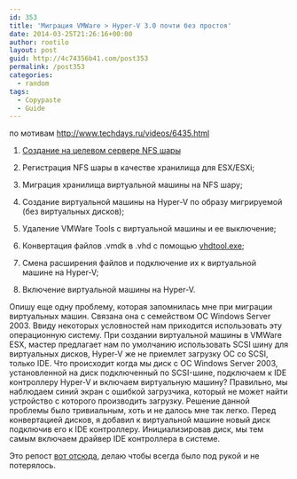 ```yaml
---
id: 353
title: 'Миграция VMWare > Hyper-V 3.0 почти без простоя'
date: 2014-03-25T21:26:16+00:00
author: rootilo
layout: post
guid: http://4c74356b41.com/post353
permalink: /post353
categories:
  - random
tags:
  - Copypaste
  - Guide
---
```

по мотивам <http://www.techdays.ru/videos/6435.html>

1. [Создание на целевом сервере NFS шары](http://virtuallyhyper.com/2012/06/configure-windows-2008-nfs-share-vmware-esx/)
  
2. Регистрация NFS шары в качестве хранилища для ESX/ESXi;
  
3. Миграция хранилища виртуальной машины на NFS шару;
  
4. Создание виртуальной машины на Hyper-V по образу мигрируемой (без виртуальных дисков);
  
5. Удаление VMWare Tools с виртуальной машины и ее выключение;
  
6. Конвертация файлов .vmdk в .vhd с помощью [vhdtool.exe](http://www.techieshelp.com/downloads/VhdTool.exe);
  
7. Смена расширения файлов и подключение их к виртуальной машине на Hyper-V;
  
8. Включение виртуальной машины на Hyper-V.

Опишу еще одну проблему, которая запомнилась мне при миграции виртуальных машин. Связана она с семейством ОС Windows Server 2003. Ввиду некоторых условностей нам приходится использовать эту операционную систему. При создании виртуальной машины в VMWare ESX, мастер предлагает нам по умолчанию использовать SCSI шину для виртуальных дисков, Hyper-V же не приемлет загрузку ОС со SCSI, только IDE. Что происходит когда мы диск с ОС Windows Server 2003, установленной на диск подключенный по SCSI-шине, подключаем к IDE контроллеру Hyper-V и включаем виртуальную машину? Правильно, мы наблюдаем синий экран с ошибкой загрузчика, который не может найти устройство с которого производить загрузку. Решение данной проблемы было тривиальным, хоть и не далось мне так легко. Перед конвертацией дисков, я добавил к виртуальной машине новый диск подключив его к IDE контроллеру. Инициализировав диск, мы тем самым включаем драйвер IDE контроллера в системе.

Это репост [вот отсюда](https://ru.intel.com/business/community/index.php?automodule=blog&blogid=57042&&req=printentry&eid=4056), делаю чтобы всегда было под рукой и не потерялось.